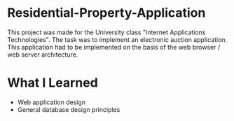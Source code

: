 # Residential-Property-Application

This project was made for the University class "Internet Applications Technologies".
The task was to implement an electronic auction application. This application had to be implemented on the basis of the web browser / web server 
architecture.

# What I Learned

* Web application design 
* General database design principles

